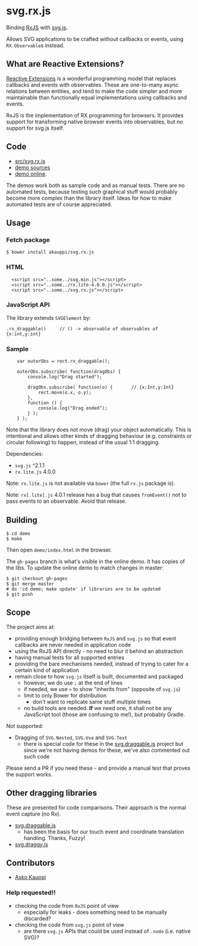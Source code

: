 # svg.rx.js

Binding [RxJS](https://github.com/Reactive-Extensions/RxJS) with [svg.js](https://github.com/wout/svg.js).

Allows SVG applications to be crafted without callbacks or events, using `RX.Observable`s instead.

## What are Reactive Extensions?

[Reactive Extensions](http://reactivex.io) is a wonderful programming model that replaces callbacks and events with observables. These are one-to-many async relations between entities, and tend to make the code simpler and more maintainable than functionally equal implementations using callbacks and events.

RxJS is the implementation of RX programming for browsers. It provides support for transforming native browser events into observables, but no support for svg.js itself.

<!--
### What's the benefit?

Handling multiple levels of asynchronous flying events, and callbacks can be tedious. This bridge aims at eliminating all that - so you can make SVG "applications" with all the user interactions (drags, clicks etc.) modeled as RxJS streams, instead.

See the demo code<_!-- tbd. make 'demo code' into link--_> for how it looks in practice.
-->


## Code

- [src/svg.rx.js](src/svg.rx.js)
- [demo sources](demo/)
- [demo online](http://akauppi.github.io/SvgBind/demo/index.html). <!-- tbd. change URL -->

The demos work both as sample code and as manual tests. There are no automated tests, because testing such graphical stuff would probably become more complex than the library itself. Ideas for how to make automated tests are of course appreciated.

## Usage 

### Fetch package

```
$ bower install akauppi/svg.rx.js
```

### HTML

```
  <script src="..some../svg.min.js"></script>
  <script src="..some../rx.lite-4.0.0.js"></script>
  <script src="..some../svg.rx.js"></script>
```

### JavaScript API

The library extends `SVGElement` by:

```
.rx_draggable()		// () -> observable of observables of {x:int,y:int}
```

### Sample

```
    var outerObs = rect.rx_draggable();
    
    outerObs.subscribe( function(dragObs) {
        console.log("Drag started");
    
        dragObs.subscribe( function(o) {       // {x:Int,y:Int}
            rect.move(o.x, o.y);
        },
        function () {
            console.log("Drag ended");
    	} );
    } );
```

Note that the library does not move (drag) your object automatically. This is intentional and allows other kinds of dragging behaviour (e.g. constraints or circular following) to happen, instead of the usual 1:1 dragging.

Dependencies:

- `svg.js` ^2.1.1
- `rx.lite.js` 4.0.0

Note: `rx.lite.js` is not available via `bower` (the full `rx.js` package is).

Note: `rx[.lite].js` 4.0.1 release has a bug that causes `fromEvent()` not to pass events to an observable. Avoid that release.


## Building

```
$ cd demo
$ make
```

Then open `demo/index.html` in the browser.

The `gh-pages` branch is what's visible in the online demo. It has copies of the libs. To update the online demo to match changes in master:

```
$ git checkout gh-pages
$ git merge master
# do 'cd demo; make update' if libraries are to be updated
$ git push
```

## Scope

The project aims at:

- providing enough bridging between `RxJS` and `svg.js` so that event callbacks are never needed in application code
- using the RxJS API directly - no need to blur it behind an abstraction
- having manual tests for all supported entries
- providing the bare mechanisms needed, instead of trying to cater for a certain kind of application
- remain close to how `svg.js` itself is built, documented and packaged
  - however, we do use `;` at the end of lines
  - if needed, we use `>` to show "inherits from" (opposite of `svg.js`)
  - limit to only Bower for distribution
    - don't want to replicate same stuff multiple times
  - no build tools are needed. **If** we need one, it shall not be any JavaScript tool (those are confusing to me!), but probably Gradle. 
  
Not supported:
  
- Dragging of `SVG.Nested`, `SVG.Use` and `SVG.Text`
  - there is special code for these in the [svg.draggable.js](https://github.com/wout/svg.draggable.js) project but since we're not having demos for these, we've also commented out such code

Please send a PR if you need these - and provide a manual test that proves the support works.


## Other dragging libraries

These are presented for code comparisons. Their approach is the normal event capture (no Rx).

- [svg.draggable.js](https://github.com/wout/svg.draggable.js)
  - has been the basis for our touch event and coordinate translation handling. Thanks, Fuzzy!
- [svg.draggy.js](https://github.com/jillix/svg.draggy.js/)


## Contributors

- [Asko Kauppi](https://github.com/akauppi)

### Help requested!!

- checking the code from `RxJS` point of view
  - especially for leaks - does something need to be manually discarded?
- checking the code from `svg.js` point of view
  - are there `svg.js` APIs that could be used instead of `.node` (i.e. native SVG)?  

<br />

